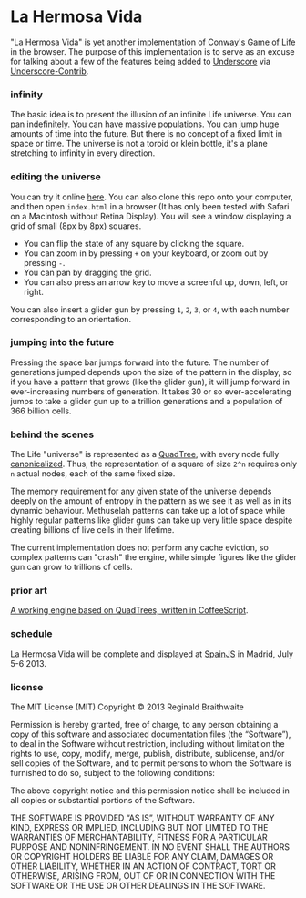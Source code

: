 # La Hermosa Vida

"La Hermosa Vida" is yet another implementation of [Conway's Game of Life][gol] in the browser. The purpose of this implementation is to serve as an excuse for talking about a few of the features being added to [Underscore][u] via [Underscore-Contrib][uc]. 

[gol]: https://en.wikipedia.org/wiki/Conway's_Game_of_Life
[u]: http://underscorejs.org
[uc]: https://github.com/documentcloud/underscore-contrib

### infinity

The basic idea is to present the illusion of an infinite Life universe. You can pan indefinitely. You can have massive populations. You can jump huge amounts of time into the future. But there is no concept of a fixed limit in space or time. The universe is not a toroid or klein bottle, it's a plane stretching to infinity in every direction.

### editing the universe

You can try it online [here][try]. You can also clone this repo onto your computer, and then open `index.html` in a browser (It has only been tested with Safari on a Macintosh without Retina Display). You will see a window displaying a grid of small (8px by 8px) squares.

* You can flip the state of any square by clicking the square.
* You can zoom in by pressing `+` on your keyboard, or zoom out by pressing `-`.
* You can pan by dragging the grid.
* You can also press an arrow key to move a screenful up, down, left, or right.

You can also insert a glider gun by pressing `1`, `2`, `3`, or `4`, with each number corresponding to an orientation.

[ggg]: http://www.conwaylife.com/wiki/index.php?title=Gosper_glider_gun
[try]: http://raganwald.com/LaHermosaVida

### jumping into the future

Pressing the space bar jumps forward into the future. The number of generations jumped depends upon the size of the pattern in the display, so if you have a pattern that grows (like the glider gun), it will jump forward in ever-increasing numbers of generation. It takes 30 or so ever-accelerating jumps to take a glider gun up to a trillion generations and a population of 366 billion cells.

### behind the scenes

The Life "universe" is represented as a [QuadTree][qt], with every node fully [canonicalized][canon]. Thus, the representation of a square of size `2^n` requires only `n` actual nodes, each of the same fixed size.

[qt]: https://en.wikipedia.org/wiki/Quadtree
[canon]: https://en.wikipedia.org/wiki/Canonicalization

The memory requirement for any given state of the universe depends deeply on the amount of entropy in the pattern as we see it as well as in its dynamic behaviour. Methuselah patterns can take up a lot of space while highly regular patterns like glider guns can take up very little space despite creating billions of live cells in their lifetime.

The current implementation does not perform any cache eviction, so complex patterns can "crash" the engine, while simple figures like the glider gun can grow to trillions of cells.

### prior art

[A working engine based on QuadTrees, written in CoffeeScript][ru].

### schedule

La Hermosa Vida will be complete and displayed at [SpainJS] in Madrid, July 5-6 2013.

[SpainJS]: http://spainjs.org
[ru]: http://recursiveuniver.se

### license

The MIT License (MIT)
Copyright © 2013 Reginald Braithwaite

Permission is hereby granted, free of charge, to any person obtaining a copy of this software and associated documentation files (the “Software”), to deal in the Software without restriction, including without limitation the rights to use, copy, modify, merge, publish, distribute, sublicense, and/or sell copies of the Software, and to permit persons to whom the Software is furnished to do so, subject to the following conditions:

The above copyright notice and this permission notice shall be included in all copies or substantial portions of the Software.

THE SOFTWARE IS PROVIDED “AS IS”, WITHOUT WARRANTY OF ANY KIND, EXPRESS OR IMPLIED, INCLUDING BUT NOT LIMITED TO THE WARRANTIES OF MERCHANTABILITY, FITNESS FOR A PARTICULAR PURPOSE AND NONINFRINGEMENT. IN NO EVENT SHALL THE AUTHORS OR COPYRIGHT HOLDERS BE LIABLE FOR ANY CLAIM, DAMAGES OR OTHER LIABILITY, WHETHER IN AN ACTION OF CONTRACT, TORT OR OTHERWISE, ARISING FROM, OUT OF OR IN CONNECTION WITH THE SOFTWARE OR THE USE OR OTHER DEALINGS IN THE SOFTWARE.
